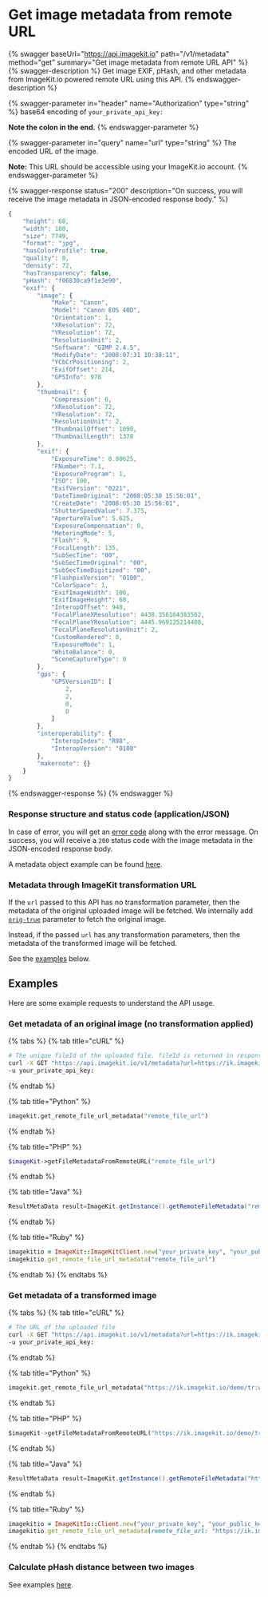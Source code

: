# Get image metadata from remote URL

{% swagger baseUrl="https://api.imagekit.io" path="/v1/metadata" method="get" summary="Get image metadata from remote URL API" %}
{% swagger-description %}
Get image EXIF, pHash, and other metadata from ImageKit.io powered remote URL using this API.
{% endswagger-description %}

{% swagger-parameter in="header" name="Authorization" type="string" %}
base64 encoding of `your_private_api_key:`

**Note the colon in the end.**
{% endswagger-parameter %}

{% swagger-parameter in="query" name="url" type="string" %}
The encoded URL of the image.

**Note:** This URL should be accessible using your ImageKit.io account.
{% endswagger-parameter %}

{% swagger-response status="200" description="On success, you will receive the image metadata in JSON-encoded response body." %}
```javascript
{
    "height": 68,
    "width": 100,
    "size": 7749,
    "format": "jpg",
    "hasColorProfile": true,
    "quality": 0,
    "density": 72,
    "hasTransparency": false,
	"pHash": "f06830ca9f1e3e90",
    "exif": {
        "image": {
            "Make": "Canon",
            "Model": "Canon EOS 40D",
            "Orientation": 1,
            "XResolution": 72,
            "YResolution": 72,
            "ResolutionUnit": 2,
            "Software": "GIMP 2.4.5",
            "ModifyDate": "2008:07:31 10:38:11",
            "YCbCrPositioning": 2,
            "ExifOffset": 214,
            "GPSInfo": 978
        },
        "thumbnail": {
            "Compression": 6,
            "XResolution": 72,
            "YResolution": 72,
            "ResolutionUnit": 2,
            "ThumbnailOffset": 1090,
            "ThumbnailLength": 1378
        },
        "exif": {
            "ExposureTime": 0.00625,
            "FNumber": 7.1,
            "ExposureProgram": 1,
            "ISO": 100,
            "ExifVersion": "0221",
            "DateTimeOriginal": "2008:05:30 15:56:01",
            "CreateDate": "2008:05:30 15:56:01",
            "ShutterSpeedValue": 7.375,
            "ApertureValue": 5.625,
            "ExposureCompensation": 0,
            "MeteringMode": 5,
            "Flash": 9,
            "FocalLength": 135,
            "SubSecTime": "00",
            "SubSecTimeOriginal": "00",
            "SubSecTimeDigitized": "00",
            "FlashpixVersion": "0100",
            "ColorSpace": 1,
            "ExifImageWidth": 100,
            "ExifImageHeight": 68,
            "InteropOffset": 948,
            "FocalPlaneXResolution": 4438.356164383562,
            "FocalPlaneYResolution": 4445.969125214408,
            "FocalPlaneResolutionUnit": 2,
            "CustomRendered": 0,
            "ExposureMode": 1,
            "WhiteBalance": 0,
            "SceneCaptureType": 0
        },
        "gps": {
            "GPSVersionID": [
                2,
                2,
                0,
                0
            ]
        },
        "interoperability": {
            "InteropIndex": "R98",
            "InteropVersion": "0100"
        },
        "makernote": {}
    }
}
```
{% endswagger-response %}
{% endswagger %}

### Response structure and status code (application/JSON)

In case of error, you will get an [error code](../api-introduction/#error-codes) along with the error message. On success, you will receive a `200` status code with the image metadata in the JSON-encoded response body.

A metadata object example can be found [here](./#metadata-object-structure).

### Metadata through ImageKit transformation URL

If the `url` passed to this API has no transformation parameter, then the metadata of the original uploaded image will be fetched. We internally add [`orig-true`](../../features/image-transformations/resize-crop-and-other-transformations.md#original-image-orig) parameter to fetch the original image.

Instead, if the passed `url` has any transformation parameters, then the metadata of the transformed image will be fetched.

See the [examples](./#examples) below.

## Examples

Here are some example requests to understand the API usage.

### Get metadata of an original image (no transformation applied)

{% tabs %}
{% tab title="cURL" %}
```bash
# The unique fileId of the uploaded file. fileId is returned in response of list files API and upload API.
curl -X GET "https://api.imagekit.io/v1/metadata?url=https://ik.imagekit.io/demo/default-image.jpg" \
-u your_private_api_key:
```
{% endtab %}

{% tab title="Python" %}
```python
imagekit.get_remote_file_url_metadata("remote_file_url")
```
{% endtab %}

{% tab title="PHP" %}
```php
$imageKit->getFileMetadataFromRemoteURL("remote_file_url")
```
{% endtab %}

{% tab title="Java" %}
```java
ResultMetaData result=ImageKit.getInstance().getRemoteFileMetadata("remote_file_url");
```
{% endtab %}

{% tab title="Ruby" %}
```ruby
imagekitio = ImageKit::ImageKitClient.new("your_private_key", "your_public_key", "your_url_endpoint")
imagekitio.get_remote_file_url_metadata("remote_file_url")
```
{% endtab %}
{% endtabs %}

### Get metadata of a transformed image

{% tabs %}
{% tab title="cURL" %}
```bash
# The URL of the uploaded file
curl -X GET "https://api.imagekit.io/v1/metadata?url=https://ik.imagekit.io/demo/tr:w-100/default-image.jpg" \
-u your_private_api_key:
```
{% endtab %}

{% tab title="Python" %}
```python
imagekit.get_remote_file_url_metadata("https://ik.imagekit.io/demo/tr:w-100/default-image.jpg")
```
{% endtab %}

{% tab title="PHP" %}
```python
$imageKit->getFileMetadataFromRemoteURL("https://ik.imagekit.io/demo/tr:w-100/default-image.jpg")
```
{% endtab %}

{% tab title="Java" %}
```java
ResultMetaData result=ImageKit.getInstance().getRemoteFileMetadata("https://ik.imagekit.io/demo/tr:w-100/default-image.jpg");
```
{% endtab %}

{% tab title="Ruby" %}
```ruby
imagekitio = ImageKitIo::Client.new("your_private_key", "your_public_key", "your_url_endpoint")
imagekitio.get_remote_file_url_metadata(remote_file_url: "https://ik.imagekit.io/demo/tr:w-100/default-image.jpg")
```
{% endtab %}
{% endtabs %}

### Calculate pHash distance between two images

See examples [here](./#calculate-phash-distance).
